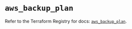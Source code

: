 # `aws_backup_plan`

Refer to the Terraform Registry for docs: [`aws_backup_plan`](https://registry.terraform.io/providers/hashicorp/aws/5.39.1/docs/resources/backup_plan).
